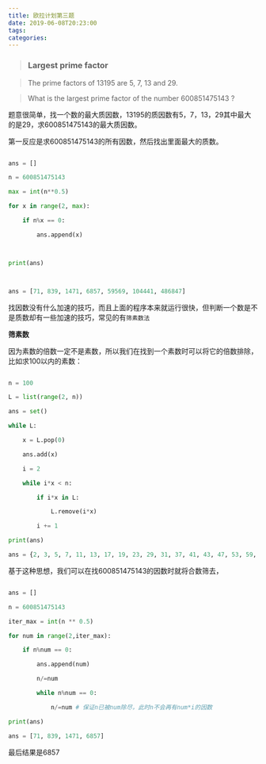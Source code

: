```yaml
---
title: 欧拉计划第三题
date: 2019-06-08T20:23:00
tags:
categories:
---
```



> ### Largest prime factor

>

> The prime factors of 13195 are 5, 7, 13 and 29.

>

> What is the largest prime factor of the number 600851475143 ?



题意很简单，找一个数的最大质因数，13195的质因数有5，7，13，29其中最大的是29，求600851475143的最大质因数。



第一反应是求600851475143的所有因数，然后找出里面最大的质数。



```py

ans = []

n = 600851475143

max = int(n**0.5)

for x in range(2, max):

    if n%x == 0:

        ans.append(x)



print(ans)



ans = [71, 839, 1471, 6857, 59569, 104441, 486847]

```



找因数没有什么加速的技巧，而且上面的程序本来就运行很快，但判断一个数是不是质数却有一些加速的技巧，常见的有`筛素数法`



**筛素数**



因为素数的倍数一定不是素数，所以我们在找到一个素数时可以将它的倍数排除，比如求100以内的素数：



```py

n = 100

L = list(range(2, n))

ans = set()

while L:

    x = L.pop(0)

    ans.add(x)

    i = 2

    while i*x < n:

        if i*x in L:

            L.remove(i*x)

        i += 1

print(ans)

ans = {2, 3, 5, 7, 11, 13, 17, 19, 23, 29, 31, 37, 41, 43, 47, 53, 59, 61, 67, 71, 73, 79, 83, 89, 97}

```



基于这种思想，我们可以在找600851475143的因数时就将合数筛去，



```py

ans = []

n = 600851475143

iter_max = int(n ** 0.5)

for num in range(2,iter_max):

    if n%num == 0:

        ans.append(num)

        n/=num

        while n%num == 0:

            n/=num # 保证n已被num除尽，此时n不会再有num*i的因数

print(ans)

ans = [71, 839, 1471, 6857]

```



最后结果是6857
    